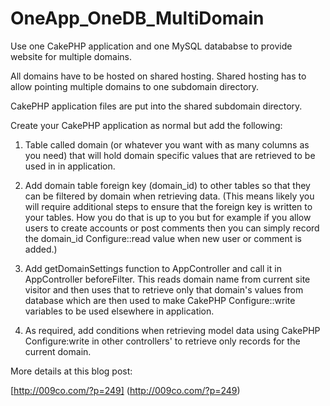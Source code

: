 OneApp_OneDB_MultiDomain
========================

Use one CakePHP application and one MySQL datababse to provide website for multiple domains.

All domains have to be hosted on shared hosting.  Shared hosting has to allow pointing multiple domains to one subdomain directory.

CakePHP application files are put into the shared subdomain directory.

Create your CakePHP application as normal but add the following:

1. Table called domain (or whatever you want with as many columns as you need) that will hold domain specific values that are retrieved to be used in in application.

2. Add domain table foreign key (domain_id) to other tables so that they can be filtered by domain when retrieving data. (This means likely you will require additional steps to ensure that the foreign key is written to your tables. How you do that is up to you but for example if you allow users to create accounts or post comments then you can simply record the domain_id Configure::read value when new user or comment is added.)

3. Add getDomainSettings function to AppController and call it in AppController beforeFilter. This reads domain name from current site visitor and then uses that to retrieve only that domain's values from database which are then used to make CakePHP Configure::write variables to be used elsewhere in application.

4. As required, add conditions when retrieving model data using CakePHP Configure:write in other controllers' to retrieve only records for the current domain.


More details at this blog post:

[http://009co.com/?p=249] (http://009co.com/?p=249)
